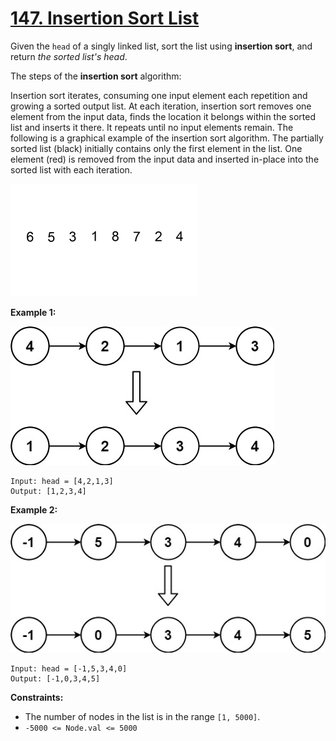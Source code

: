 # [147. Insertion Sort List](https://leetcode.com/problems/insertion-sort-list/description/)

Given the `head` of a singly linked list, sort the list using **insertion sort**, and return *the sorted list's head*.

The steps of the **insertion sort** algorithm:

Insertion sort iterates, consuming one input element each repetition and growing a sorted output list.
At each iteration, insertion sort removes one element from the input data, finds the location it belongs within the sorted list and inserts it there.
It repeats until no input elements remain.
The following is a graphical example of the insertion sort algorithm. The partially sorted list (black) initially contains only the first element in the list. One element (red) is removed from the input data and inserted in-place into the sorted list with each iteration.

![Insertion-sort-example-300px](Insertion-sort-example-300px.gif)

**Example 1:**

![sort1linked-list](sort1linked-list.jpg)

    Input: head = [4,2,1,3]
    Output: [1,2,3,4]

**Example 2:**

![sort2linked-list](sort2linked-list.jpg)

    Input: head = [-1,5,3,4,0]
    Output: [-1,0,3,4,5]

**Constraints:**

- The number of nodes in the list is in the range `[1, 5000]`.
- `-5000 <= Node.val <= 5000`
